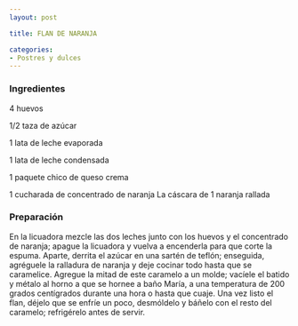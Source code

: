 ```yaml
---
layout: post

title: FLAN DE NARANJA

categories:
- Postres y dulces
---
```

<h3>Ingredientes</h3>

4 huevos

1/2 taza de azúcar

1 lata de leche evaporada

1 lata de leche condensada

1 paquete chico de queso crema

1 cucharada de concentrado de naranja La cáscara de 1 naranja rallada

<h3>Preparación</h3>

En la licuadora mezcle las dos leches junto con los huevos y el concentrado de naranja; apague la licuadora y vuelva a encenderla para que corte la espuma. Aparte, derrita el azúcar en una sartén de teflón; enseguida, agréguele la ralladura de naranja y deje cocinar todo hasta que se caramelice. Agregue la mitad de este caramelo a un molde; vacíele el batido y métalo al horno a que se hornee a baño María, a una temperatura de 200 grados centígrados durante una hora o hasta que cuaje. Una vez listo el flan, déjelo que se enfríe un poco, desmóldelo y báñelo con el resto del caramelo; refrigérelo antes de servir.